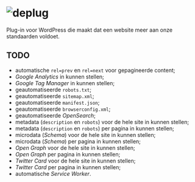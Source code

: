 # ![deplug](https://deidee.com/logo.png?str=dePlug)

Plug-in voor WordPress die maakt dat een website meer aan onze standaarden voldoet.

## TODO

- automatische `rel=prev` en `rel=next` voor gepagineerde content;
- *Google Analytics* in kunnen stellen;
- *Google Tag Manager* in kunnen stellen;
- geautomatiseerde `robots.txt`;
- geautomatiseerde `sitemap.xml`;
- geautomatiseerde `manifest.json`;
- geautomatiseerde `browserconfig.xml`;
- geautomatiseerde *OpenSearch*;
- metadata (`description` en `robots`) voor de hele site in kunnen stellen;
- metadata (`description` en `robots`) per pagina in kunnen stellen;
- microdata (*Schema*) voor de hele site in kunnen stellen;
- microdata (*Schema*) per pagina in kunnen stellen;
- *Open Graph* voor de hele site in kunnen stellen;
- *Open Graph* per pagina in kunnen stellen;
- *Twitter Card* voor de hele site in kunnen stellen;
- *Twitter Card* per pagina in kunnen stellen;
- automatische *Service Worker*.

